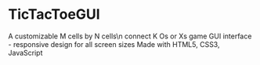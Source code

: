 # TicTacToeGUI
A customizable M cells by N cells\n
connect K Os or Xs game
GUI interface - responsive design for all screen sizes
Made with HTML5, CSS3, JavaScript
